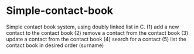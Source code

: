 # Simple-contact-book
Simple contact book system, using doubly linked list in C.
(1) add a new contact to the contact book
(2) remove a contact from the contact book
(3) update a contact from the contact book
(4) search for a contact
(5) list the contact book in desired order (surname)
